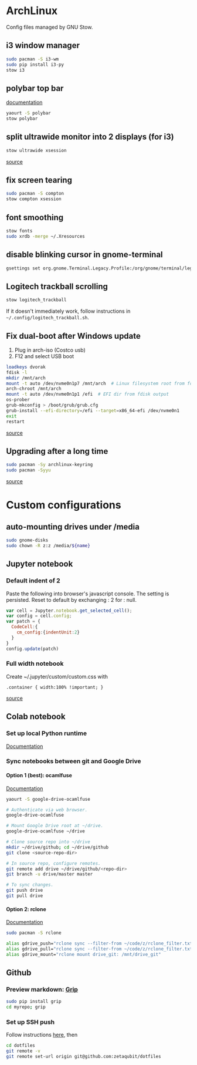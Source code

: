 # ArchLinux
Config files managed by GNU Stow.

## i3 window manager
```bash
sudo pacman -S i3-wm
sudo pip install i3-py
stow i3
```

## polybar top bar
[documentation](https://github.com/jaagr/polybar)
```bash
yaourt -S polybar
stow polybar
```

## split ultrawide monitor into 2 displays (for i3)
```bash
stow ultrawide xsession
```

[source](https://askubuntu.com/questions/150066/split-monitor-in-two/998435#998435)


## fix screen tearing
```bash
sudo pacman -S compton
stow compton xsession
```

## font smoothing
```bash
stow fonts
sudo xrdb -merge ~/.Xresources
```

## disable blinking cursor in gnome-terminal
```bash
gsettings set org.gnome.Terminal.Legacy.Profile:/org/gnome/terminal/legacy/profiles:/:$(gsettings get org.gnome.Terminal.ProfilesList default | tr -d \')/ cursor-blink-mode off
```

## Logitech trackball scrolling
```bash
stow logitech_trackball
```
If it doesn't immediately work, follow instructions in `~/.config/logitech_trackball.sh`.

## Fix dual-boot after Windows update
1. Plug in arch-iso (Costco usb)
2. F12 and select USB boot

```bash
loadkeys dvorak
fdisk -l
mkdir /mnt/arch
mount -t auto /dev/nvme0n1p7 /mnt/arch  # Linux filesystem root from fdisk output
arch-chroot /mnt/arch
mount -t auto /dev/nvme0n1p1 /efi  # EFI dir from fdisk output
os-prober
grub-mkconfig > /boot/grub/grub.cfg
grub-install --efi-directory=/efi --target=x86_64-efi /dev/nvme0n1
exit
restart
```
[source](https://www.jeremymorgan.com/blog/linux/how-to-restore-arch-linux-after-installing-windows/)

## Upgrading after a long time
```bash
sudo pacman -Sy archlinux-keyring
sudo pacman -Syyu
```
[source](https://bbs.archlinux.org/viewtopic.php?id=242639)

# Custom configurations

## auto-mounting drives under /media
```bash
sudo gnome-disks
sudo chown -R z:z /media/${name}
```


## Jupyter notebook
### Default indent of 2
Paste the following into browser's javascript console.
The setting is persisted. Reset to default by exchanging : 2 for : null.

```javascript
var cell = Jupyter.notebook.get_selected_cell();
var config = cell.config;
var patch = {
  CodeCell:{
    cm_config:{indentUnit:2}
  }
}
config.update(patch)
```

### Full width notebook
Create ~/.jupyter/custom/custom.css with

```
.container { width:100% !important; }
```

[source](https://stackoverflow.com/questions/21971449/how-do-i-increase-the-cell-width-of-the-jupyter-ipython-notebook-in-my-browser)

## Colab notebook
### Set up local Python runtime
[Documentation](https://research.google.com/colaboratory/local-runtimes.html)

### Sync notebooks between git and Google Drive
#### Option 1 (best): ocamlfuse

[Documentation](https://github.com/astrada/google-drive-ocamlfuse)

```bash
yaourt -S google-drive-ocamlfuse
```

```bash
# Authenticate via web browser.
google-drive-ocamlfuse

# Mount Google Drive root at ~/drive.
google-drive-ocamlfuse ~/drive

# Clone source repo into ~/drive
mkdir ~/drive/github; cd ~/drive/github
git clone <source-repo-dir>

# In source repo, configure remotes.
git remote add drive ~/drive/github/<repo-dir>
git branch -u drive/master master

# To sync changes.
git push drive
git pull drive
```

#### Option 2: rclone

[Documentation](https://rclone.org/drive/)

```bash
sudo pacman -S rclone
```

```bash
alias gdrive_push="rclone sync --filter-from ~/code/z/rclone_filter.txt ~/code/z drive_git:z"
alias gdrive_pull="rclone sync --filter-from ~/code/z/rclone_filter.txt drive_git:z  ~/code/z"
alias gdrive_mount="rclone mount drive_git: /mnt/drive_git"
```

## Github
### Preview markdown: [Grip](https://github.com/joeyespo/grip)
```bash
sudo pip install grip
cd myrepo; grip
```

### Set up SSH push
Follow instructions [here](https://docs.github.com/en/github/authenticating-to-github/connecting-to-github-with-ssh/generating-a-new-ssh-key-and-adding-it-to-the-ssh-agent#adding-your-ssh-key-to-the-ssh-agent), then
```bash
cd dotfiles
git remote -v
git remote set-url origin git@github.com:zetaqubit/dotfiles
```
